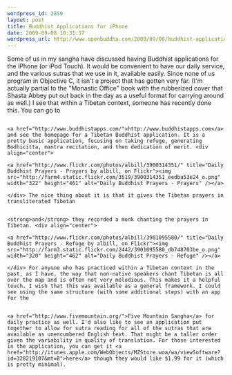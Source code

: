 ```yaml
--- 
wordpress_id: 2859
layout: post
title: Buddhist Applications for iPhone
date: 2009-09-08 10:31:37
wordpress_url: http://www.openbuddha.com/2009/09/08/buddhist-applications-for-iphone/
---
```

Some of us in my sangha have discussed having Buddhist applications for the iPhone (or iPod Touch). It would be convenient to have our daily service, and the various sutras that we use in it, available easily. Since none of us program in Objective C, it isn't a project that has gotten very far. (I'm actually partial to the "Monastic Office" book with the rubberized cover that Shasta Abbey put out back in the day as a useful format for carrying around as well.) I see that within a Tibetan context, someone has recently done this. You can go to 
                                                                                                                                                                                                                                                                                                                                                                                                                                                                                                                                                                                                                                                                                                                                                                                                                                                                                                                          
                                                                                                                                                                                                                                                                                                                                                                                                                                                                                                                                                                                                                                                                                                                                                                                                                                                                                                                          <a href="http://www.buddhistapps.com/">http://www.buddhistapps.com</a> and see the homepage for a Tibetan Buddhist application. It is a pretty basic application, focusing on taking refuge, generating Bodhicitta, mantra recitation, and then dedication of merit. <div align="center">
                                                                                                                                                                                                                                                                                                                                                                                                                                                                                                                                                                                                                                                                                                                                                                                                                                                                                                                            <a href="http://www.flickr.com/photos/albill/3900314351/" title="Daily Buddhist Prayers - Prayers by albill, on Flickr"><img src="http://farm4.static.flickr.com/3519/3900314351_eedba53e24_o.png" width="322" height="461" alt="Daily Buddhist Prayers - Prayers" /></a>
                                                                                                                                                                                                                                                                                                                                                                                                                                                                                                                                                                                                                                                                                                                                                                                                                                                                                                                          </div> The nice thing about it is that it gives the Tibetan prayers in transliterated Tibetan 
                                                                                                                                                                                                                                                                                                                                                                                                                                                                                                                                                                                                                                                                                                                                                                                                                                                                                                                          
                                                                                                                                                                                                                                                                                                                                                                                                                                                                                                                                                                                                                                                                                                                                                                                                                                                                                                                          <strong>and</strong> they recorded a monk chanting the prayers in Tibetan. <div align="center">
                                                                                                                                                                                                                                                                                                                                                                                                                                                                                                                                                                                                                                                                                                                                                                                                                                                                                                                            <a href="http://www.flickr.com/photos/albill/3901095580/" title="Daily Buddhist Prayers - Refuge by albill, on Flickr"><img src="http://farm3.static.flickr.com/2442/3901095580_db748703be_o.png" width="320" height="462" alt="Daily Buddhist Prayers - Refuge" /></a>
                                                                                                                                                                                                                                                                                                                                                                                                                                                                                                                                                                                                                                                                                                                                                                                                                                                                                                                          </div> For anyone who has practiced within a Tibetan context in the past, as I have, the way that non-native speakers chant Tibetan is all over the map and is often not very melodious. This makes it a helpful touch. I wish that this was available as a general framework. I could see using the same structure (with some additional steps) with an app for the 
                                                                                                                                                                                                                                                                                                                                                                                                                                                                                                                                                                                                                                                                                                                                                                                                                                                                                                                          
                                                                                                                                                                                                                                                                                                                                                                                                                                                                                                                                                                                                                                                                                                                                                                                                                                                                                                                          <a href="http://www.fivemountain.org/">Five Mountain Sangha</a> for daily practice as well. I'd also like to see an application put together to allow for sutra reading for all of the sutras that are available as unencumbered English text. That might be a taller order given the variability in quality of translation. For those interested in the application, you can get it <a href="http://itunes.apple.com/WebObjects/MZStore.woa/wa/viewSoftware?id=328219107&mt=8">here</a> though they would like $1.99 for it (which is pretty minimal).